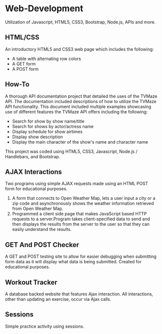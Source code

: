 # Web-Development
Utilization of Javascript, HTML5, CSS3, Bootstrap, Node.js, APIs and more.

## HTML/CSS
An introductory HTML5 and CSS3 web page which includes the following:
  - A table with alternating row colors
  - A GET form
  - A POST form

## How-To
A thorough API documentation project that detailed the uses of the TVMaze API.
The documentation included descriptions of how to utilize the TVMaze API functionality.
This document included multiple examples showcasing use of different features the TVMaze API offers
including the following:
  - Search for show by show name/title
  - Search for shows by actor/actress name
  - Display schedule for show airtimes
  - Display show description
  - Display the main character of the show's name and character name

This project was coded using HTML5, CSS3, Javascript, Node.js / Handlebars, and Bootstrap.

## AJAX Interactions
Two programs using simple AJAX requests made using an HTML POST form for educational purposes.
1. A form that connects to Open Weather Map, lets a user input a city or a zip code and asynchronously shows the weather information retrieved from Open Weather Map.
2. Programmed a client side page that makes JavaScript based HTTP requests to a server.Program takes client-specified data to send and then displays the results from the server to the user so that they can easily understand the results.

## GET And POST Checker
A GET and POST testing site to allow for easier debugging when submitting form data as it will display what data is being submitted. Created for educational purposes.

## Workout Tracker
A database backed website that features Ajax interaction.
All interactions, other than updating an exercise, occur via Ajax calls.

## Sessions
Simple practice activity using sessions.
